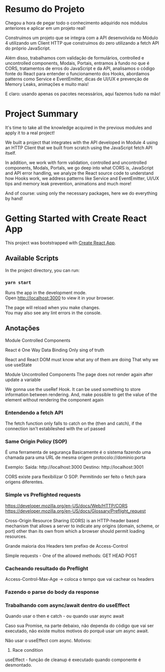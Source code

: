 # Resumo do Projeto

Chegou a hora de pegar todo o conhecimento adquirido nos módulos anteriores e aplicar em um projeto real!

Construímos um projeto que se integra com a API desenvolvida no Módulo 4 utilizando um Client HTTP que construímos do zero utilizando a fetch API do próprio JavaScript.

Além disso, trabalhamos com validação de formulários, controlled e uncontrolled components, Modais, Portais, entramos à fundo no que é CORS, tratamentos de erros do JavaScript e da API, analisamos o código fonte do React para entender o funcionamento dos Hooks, abordamos patterns como Service e EventEmitter, dicas de UI/UX e prevenção de Memory Leaks, animações e muito mais!

E claro: usando apenas os pacotes necessários, aqui fazemos tudo na mão!

# Project Summary

It's time to take all the knowledge acquired in the previous modules and apply it to a real project!

We built a project that integrates with the API developed in Module 4 using an HTTP Client that we built from scratch using the JavaScript fetch API itself.

In addition, we work with form validation, controlled and uncontrolled components, Modals, Portals, we go deep into what CORS is, JavaScript and API error handling, we analyze the React source code to understand how Hooks work, we address patterns like Service and EventEmitter, UI/UX tips and memory leak prevention, animations and much more!

And of course: using only the necessary packages, here we do everything by hand!



# Getting Started with Create React App

This project was bootstrapped with [Create React App](https://github.com/facebook/create-react-app).

## Available Scripts

In the project directory, you can run:

### `yarn start`

Runs the app in the development mode.\
Open [http://localhost:3000](http://localhost:3000) to view it in your browser.

The page will reload when you make changes.\
You may also see any lint errors in the console.


## Anotações

Module Controlled Components

React é One Way Data Binding
Only sing of truth


React and React DOM must know what any of them are doing
That why we use useState

Module Uncontrolled Components
The page does not render again after update a variable

We gonna use the useRef Hook. It can be used something to store information between rendering.
And, make possible to get the value of the element without rendering the component again




### Entendendo a fetch API

The fetch function only falls to catch on the (then and catch), if the connection isn't estabileshed with the url passed

### Same Origin Policy (SOP)
É uma ferramenta de segurança
Basicamente é o sistema fazendo uma chamada para uma URL de mesma origem
protocolo://dominio:porta

Exemplo:
Saída: http://localhost:3000
Destino: http://localhost:3001

CORS existe para flexibilizar O SOP. Permitindo ser feito o fetch para origens diferentes.


### Simple vs Preflighted requests
https://developer.mozilla.org/en-US/docs/Web/HTTP/CORS
https://developer.mozilla.org/en-US/docs/Glossary/Preflight_request

Cross-Origin Resource Sharing (CORS) is an HTTP-header based mechanism that allows a server to indicate any origins (domain, scheme, or port) other than its own from which a browser should permit loading resources.

Grande maioria dos Headers tem prefixo de Access-Control

Simple requests - One of the allowed methods:
GET
HEAD
POST

### Cacheando resultado do Preflight
Access-Control-Max-Age -> coloca o tempo que vai cachear os headers


### Fazendo o parse do body da response




### Trabalhando com async/await dentro do useEffect
Quando usar o then e catch - ou quando usar async await

Caso sua Promise, na parte debaixo, não dependa do código que vai ser executado, 
não existe muitos motivos do porquê usar um async await.

Não usar o useEffect com async. Motivos:
1. Race condition


useEffect - função de cleanup é executado quando componente é desmontado.